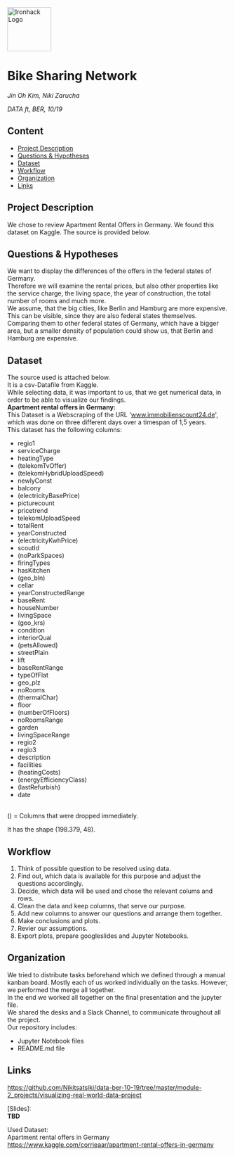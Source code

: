<img src="https://bit.ly/2VnXWr2" alt="Ironhack Logo" width="100"/>

# Bike Sharing Network
*Jin Oh Kim, Niki Zarucha*

*DATA ft, BER, 10/19*

## Content
- [Project Description](#project-description)
- [Questions & Hypotheses](#questions-hypotheses)
- [Dataset](#dataset)
- [Workflow](#workflow)
- [Organization](#organization)
- [Links](#links)

## Project Description
We chose to review Apartment Rental Offers in Germany. We found this dataset on Kaggle. The source is provided below. 

## Questions & Hypotheses
We want to display the differences of the offers in the federal states of Germany.<br/>
Therefore we will examine the rental prices, but also other properties like the service charge, the living space, the year of 
construction, the total number of rooms and much more. <br/>
We assume, that the big cities, like Berlin and Hamburg are more expensive. This can be visible, since they are also federal states themselves.
Comparing them to other federal states of Germany, which have a bigger area, but a smaller density of population could show us, that Berlin and Hamburg are expensive.<br/>


## Dataset
The source used is attached below.<br/>
It is a csv-Datafile from Kaggle.<br/>
While selecting data, it was important to us, that we get numerical data, in order to be able to visualize our findings. <br/>
**Apartment rental offers in Germany:** <br/>
This Dataset is a Webscraping of the URL 'www.immobilienscount24.de', which was done on three different days over a timespan of 1,5 years.<br/>
This dataset has the following columns: <br/>
* regio1
* serviceCharge
* heatingType
* (telekomTvOffer)
* (telekomHybridUploadSpeed)
* newlyConst
* balcony
* (electricityBasePrice)
* picturecount
* pricetrend
* telekomUploadSpeed
* totalRent 
* yearConstructed
* (electricityKwhPrice)
* scoutId 
* (noParkSpaces)
* firingTypes
* hasKitchen
* (geo_bln)
* cellar
* yearConstructedRange
* baseRent
* houseNumber
* livingSpace
* (geo_krs)
* condition
* interiorQual
* (petsAllowed)
* streetPlain 
* lift
* baseRentRange
* typeOfFlat
* geo_plz
* noRooms
* (thermalChar)
* floor
* (numberOfFloors)
* noRoomsRange
* garden
* livingSpaceRange
* regio2
* regio3
* description
* facilities
* (heatingCosts)
* (energyEfficiencyClass)
* (lastRefurbish)
* date
<br/>
() = Columns that were dropped immediately.<br/>

It has the shape (198.379, 48).

## Workflow
1. Think of possible question to be resolved using data. <br/>
2. Find out, which data is available for this purpose and adjust the questions accordingly.<br/>
3. Decide, which data will be used and chose the relevant colums and rows.<br/>
4. Clean the data and keep columns, that serve our purpose.<br/>
5. Add new columns to answer our questions and arrange them together. <br/>
6. Make conclusions and plots.<br/>
7. Revier our assumptions. <br/>
8. Export plots, prepare googleslides and Jupyter Notebooks.

## Organization
We tried to distribute tasks beforehand which we defined through a manual kanban board. Mostly each of us worked individually on the tasks. However, we performed the merge all together.<br/>
In the end we worked all together on the final presentation and the jupyter file. <br/>
We shared the desks and a Slack Channel, to communicate throughout all the project. <br/>
Our repository includes:
* Jupyter Notebook files
* README.md file

## Links

[Repository]: <br/>
https://github.com/Nikitsatsiki/data-ber-10-19/tree/master/module-2_projects/visualizing-real-world-data-project <br/>

[Slides]:   
**TBD** <br/>

Used Dataset: <br/>
Apartment rental offers in Germany<br/>
https://www.kaggle.com/corrieaar/apartment-rental-offers-in-germany

